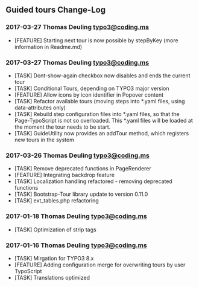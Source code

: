 ## Guided tours Change-Log

### 2017-03-27  Thomas Deuling  <typo3@coding.ms>

*	[FEATURE] Starting next tour is now possible by stepByKey (more information in Readme.md)

### 2017-03-27  Thomas Deuling  <typo3@coding.ms>

*	[TASK] Dont-show-again checkbox now disables and ends the current tour
*	[TASK] Conditional Tours, depending on TYPO3 major version
*	[FEATURE] Allow icons by icon identifier in Popover content
*	[TASK] Refactor available tours (moving steps into *.yaml files, using data-attributes only)
*	[TASK] Rebuild step configuration files into *.yaml files, so that the Page-TypoScript is not so overloaded. This 
	*.yaml files will be loaded at the moment the tour needs to be start.
*	[TASK] GuideUtility now provides an addTour method, which registers new tours in the system

### 2017-03-26  Thomas Deuling  <typo3@coding.ms>

*	[TASK] Remove deprecated functions in PageRenderer
*	[FEATURE] Integrating backdrop feature
*	[TASK] Localization handling refactored - removing deprecated functions
*	[TASK] Bootstrap-Tour library update to version 0.11.0
*	[TASK] ext_tables.php refactoring

### 2017-01-18  Thomas Deuling  <typo3@coding.ms>

*	[TASK] Optimization of strip tags

### 2017-01-16  Thomas Deuling  <typo3@coding.ms>

*	[TASK] Mirgation for TYPO3 8.x
*	[FEATURE] Adding configuration merge for overwriting tours by user TypoScript
*	[TASK] Translations optimized